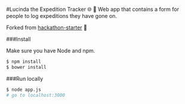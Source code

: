 #Lucinda the Expedition Tracker :globe_with_meridians: :notebook:
Web app that contains a form for people to log expeditions they have gone on.

Forked from [hackathon-starter](https://github.com/sahat/hackathon-starter) :fork_and_knife:

###Install

Make sure you have Node and npm.

```bash
$ npm install
$ bower install
```

###Run locally
```bash
$ node app.js
# go to localhost:3000
```
